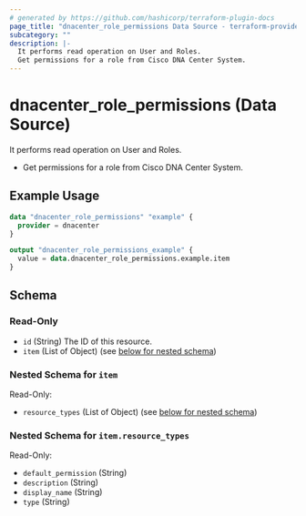 ```yaml
---
# generated by https://github.com/hashicorp/terraform-plugin-docs
page_title: "dnacenter_role_permissions Data Source - terraform-provider-dnacenter"
subcategory: ""
description: |-
  It performs read operation on User and Roles.
  Get permissions for a role from Cisco DNA Center System.
---
```


# dnacenter_role_permissions (Data Source)

It performs read operation on User and Roles.

- Get permissions for a role from Cisco DNA Center System.

## Example Usage

```terraform
data "dnacenter_role_permissions" "example" {
  provider = dnacenter
}

output "dnacenter_role_permissions_example" {
  value = data.dnacenter_role_permissions.example.item
}
```

<!-- schema generated by tfplugindocs -->
## Schema

### Read-Only

- `id` (String) The ID of this resource.
- `item` (List of Object) (see [below for nested schema](#nestedatt--item))

<a id="nestedatt--item"></a>
### Nested Schema for `item`

Read-Only:

- `resource_types` (List of Object) (see [below for nested schema](#nestedobjatt--item--resource_types))

<a id="nestedobjatt--item--resource_types"></a>
### Nested Schema for `item.resource_types`

Read-Only:

- `default_permission` (String)
- `description` (String)
- `display_name` (String)
- `type` (String)
